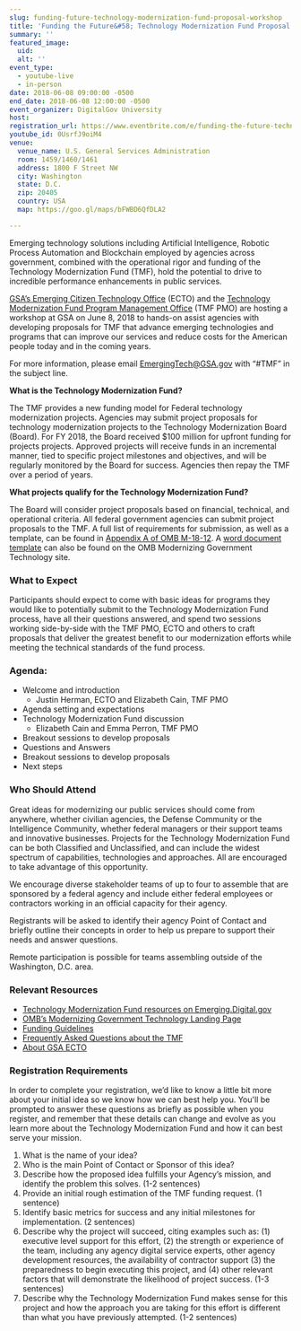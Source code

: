 ```yaml
---
slug: funding-future-technology-modernization-fund-proposal-workshop
title: 'Funding the Future&#58; Technology Modernization Fund Proposal Workshop'
summary: ''
featured_image: 
  uid: 
  alt: ''
event_type: 
  - youtube-live
  - in-person
date: 2018-06-08 09:00:00 -0500
end_date: 2018-06-08 12:00:00 -0500
event_organizer: DigitalGov University
host: 
registration_url: https://www.eventbrite.com/e/funding-the-future-technology-modernization-fund-proposal-workshop-registration-46384593568
youtube_id: 0UsrfJ9oiM4
venue: 
  venue_name: U.S. General Services Administration
  room: 1459/1460/1461
  address: 1800 F Street NW
  city: Washington
  state: D.C.
  zip: 20405
  country: USA
  map: https://goo.gl/maps/bFWBD6QfDLA2

---
```


Emerging technology solutions including Artificial Intelligence, Robotic Process Automation and Blockchain employed by agencies across government, combined with the operational rigor and funding of the Technology Modernization Fund (TMF), hold the potential to drive to incredible performance enhancements in public services.

[GSA’s Emerging Citizen Technology Office](https://www.gsa.gov/technology/government-it-initiatives/emerging-citizen-technology) (ECTO) and the [Technology Modernization Fund Program Management Office](https://emerging.digital.gov/TMF/) (TMF PMO) are hosting a workshop at GSA on June 8, 2018 to hands-on assist agencies with developing proposals for TMF that advance emerging technologies and programs that can improve our services and reduce costs for the American people today and in the coming years.

For more information, please email [EmergingTech@GSA.gov](EmergingTech@GSA.gov) with “#TMF” in the subject line. 

**What is the Technology Modernization Fund?**

The TMF provides a new funding model for Federal technology modernization projects. Agencies may submit project proposals for technology modernization projects to the Technology Modernization Board (Board). For FY 2018, the Board received $100 million for upfront funding for projects projects. Approved projects will receive funds in an incremental manner, tied to specific project milestones and objectives, and will be regularly monitored by the Board for success. Agencies then repay the TMF over a period of years. 

**What projects qualify for the Technology Modernization Fund?**

The Board will consider project proposals based on financial, technical, and operational criteria. All federal government agencies can submit project proposals to the TMF. A full list of requirements for submission, as well as a template, can be found in [Appendix A of OMB M-18-12](https://policy.cio.gov/modernizing-government-technology/). A [word document template](https://policy.cio.gov/assets/APPENDIXA.docx) can also be found on the OMB Modernizing Government Technology site.

### What to Expect

Participants should expect to come with basic ideas for programs they would like to potentially submit to the Technology Modernization Fund process, have all their questions answered, and spend two sessions working side-by-side with the TMF PMO, ECTO and others to craft proposals that deliver the greatest benefit to our modernization efforts while meeting the technical standards of the fund process. 

### Agenda: 

- Welcome and introduction 
    - Justin Herman, ECTO and Elizabeth Cain, TMF PMO 
- Agenda setting and expectations 
- Technology Modernization Fund discussion 
    - Elizabeth Cain and Emma Perron, TMF PMO 
- Breakout sessions to develop proposals 
- Questions and Answers 
- Breakout sessions to develop proposals 
- Next steps 

### Who Should Attend

Great ideas for modernizing our public services should come from anywhere, whether civilian agencies, the Defense Community or the Intelligence Community, whether federal managers or their support teams and innovative businesses. Projects for the Technology Modernization Fund can be both Classified and Unclassified, and can include the widest spectrum of capabilities, technologies and approaches. All are encouraged to take advantage of this opportunity. 

We encourage diverse stakeholder teams of up to four to assemble that are sponsored by a federal agency and include either federal employees or contractors working in an official capacity for their agency. 

Registrants will be asked to identify their agency Point of Contact and briefly outline their concepts in order to help us prepare to support their needs and answer questions. 

Remote participation is possible for teams assembling outside of the Washington, D.C. area.

### Relevant Resources

- [Technology Modernization Fund resources on Emerging.Digital.gov](https://emerging.digital.gov/TMF/)
- [OMB’s Modernizing Government Technology Landing Page](https://policy.cio.gov/modernizing-government-technology/)
- [Funding Guidelines](https://policy.cio.gov/modernizing-government-technology/funding/)
- [Frequently Asked Questions about the TMF](https://policy.cio.gov/modernizing-government-technology/faq)
- [About GSA ECTO](url)

### Registration Requirements

In order to complete your registration, we’d like to know a little bit more about your initial idea so we know how we can best help you. You'll be prompted to answer these questions as briefly as possible when you register, and remember that these details can change and evolve as you learn more about the Technology Modernization Fund and how it can best serve your mission. 

1. What is the name of your idea?
2. Who is the main Point of Contact or Sponsor of this idea?
3. Describe how the proposed idea fulfills your Agency’s mission, and identify the problem this solves. (1-2 sentences)
4. Provide an initial rough estimation of the TMF funding request. (1 sentence)
5. Identify basic metrics for success and any initial milestones for implementation. (2 sentences)
6. Describe why the project will succeed, citing examples such as: (1) executive level support for this effort, (2) the strength or experience of the team, including any agency digital service experts, other agency development resources, the availability of contractor support (3) the preparedness to begin executing this project, and (4) other relevant factors that will demonstrate the likelihood of project success. (1-3 sentences)
7. Describe why the Technology Modernization Fund makes sense for this project and how the approach you are taking for this effort is different than what you have previously attempted. (1-2 sentences)


